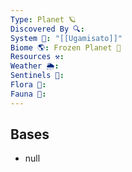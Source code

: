 ```yaml
---
Type: Planet 🪐
Discovered By 🔍: 
System 🔆: "[[Ugamisato]]"
Biome 🌎: Frozen Planet 🧊
Resources ⚒️: 
Weather 🌦️: 
Sentinels 🚨: 
Flora 🌿: 
Fauna 🐾:
---
```

## Bases
- null